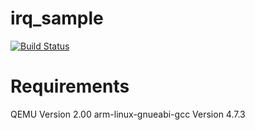 # irq_sample
[![Build Status](https://travis-ci.org/takuyaohashi/irq_sample.svg?branch=master)](https://travis-ci.org/takuyaohashi/irq_sample)

# Requirements

QEMU Version 2.00
arm-linux-gnueabi-gcc Version 4.7.3
